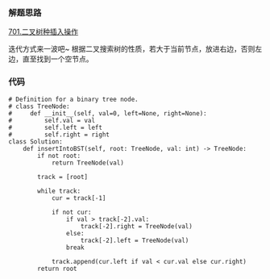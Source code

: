 ### 解题思路

[701.二叉树种插入操作](https://leetcode-cn.com/problems/insert-into-a-binary-search-tree/)

迭代方式来一波吧~
根据二叉搜索树的性质，若大于当前节点，放进右边，否则左边，直至找到一个空节点。

### 代码

```python3
# Definition for a binary tree node.
# class TreeNode:
#     def __init__(self, val=0, left=None, right=None):
#         self.val = val
#         self.left = left
#         self.right = right
class Solution:
    def insertIntoBST(self, root: TreeNode, val: int) -> TreeNode:
        if not root:
            return TreeNode(val)

        track = [root]

        while track:
            cur = track[-1]

            if not cur:
                if val > track[-2].val:
                    track[-2].right = TreeNode(val)
                else:
                    track[-2].left = TreeNode(val)
                break

            track.append(cur.left if val < cur.val else cur.right)
        return root
```
